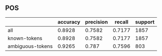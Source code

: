 
## POS

|                  | accuracy | precision | recall | support |
|------------------|----------|-----------|--------|---------|
| all              | 0.8928   | 0.7582    | 0.7177 | 1857    |
| known-tokens     | 0.8928   | 0.7582    | 0.7177 | 1857    |
| ambiguous-tokens | 0.9265   | 0.787     | 0.7596 | 803     |

